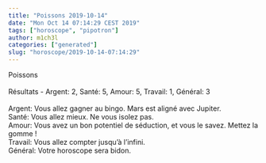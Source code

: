 ```yaml
---
title: "Poissons 2019-10-14"
date: "Mon Oct 14 07:14:29 CEST 2019"
tags: ["horoscope", "pipotron"]
author: m1ch3l
categories: ["generated"]
slug: "horoscope/2019-10-14-07:14:29"
---
```


Poissons<br>
<br>
Résultats - Argent: 2, Santé: 5, Amour: 5, Travail: 1, Général: 3<br>
<br>
Argent:  Vous allez gagner au bingo. Mars est aligné avec Jupiter.<br>
Santé:   Vous allez mieux. Ne vous isolez pas.<br>
Amour:   Vous avez un bon potentiel de séduction, et vous le savez. Mettez la gomme !<br>
Travail: Vous allez compter jusqu’à l’infini. <br>
Général: Votre horoscope sera bidon.<br>
